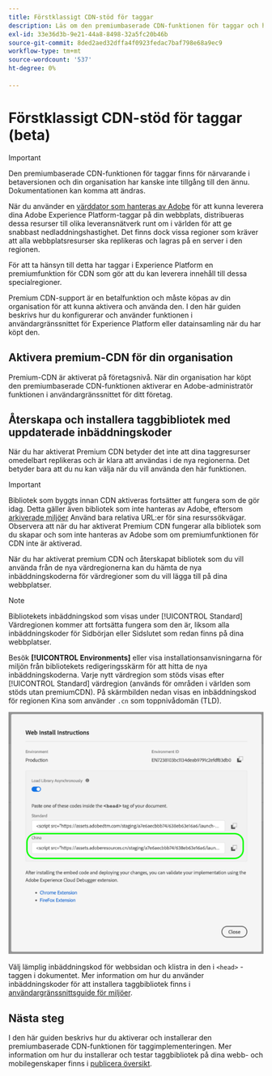 ```yaml
---
title: Förstklassigt CDN-stöd för taggar
description: Läs om den premiumbaserade CDN-funktionen för taggar och hur den kan användas för att leverera innehåll i flera geografiska regioner.
exl-id: 33e36d3b-9e21-44a8-8498-32a5fc20b46b
source-git-commit: 8ded2aed32dffa4f0923fedac7baf798e68a9ec9
workflow-type: tm+mt
source-wordcount: '537'
ht-degree: 0%

---
```


# Förstklassigt CDN-stöd för taggar (beta)

>[!IMPORTANT]
>
>Den premiumbaserade CDN-funktionen för taggar finns för närvarande i betaversionen och din organisation har kanske inte tillgång till den ännu. Dokumentationen kan komma att ändras.

När du använder en [värddator som hanteras av Adobe](./hosts/managed-by-adobe-host.md) för att kunna leverera dina Adobe Experience Platform-taggar på din webbplats, distribueras dessa resurser till olika leveransnätverk runt om i världen för att ge snabbast nedladdningshastighet. Det finns dock vissa regioner som kräver att alla webbplatsresurser ska replikeras och lagras på en server i den regionen.

För att ta hänsyn till detta har taggar i Experience Platform en premiumfunktion för CDN som gör att du kan leverera innehåll till dessa specialregioner.

Premium CDN-support är en betalfunktion och måste köpas av din organisation för att kunna aktivera och använda den. I den här guiden beskrivs hur du konfigurerar och använder funktionen i användargränssnittet för Experience Platform eller datainsamling när du har köpt den.

## Aktivera premium-CDN för din organisation

Premium-CDN är aktiverat på företagsnivå. När din organisation har köpt den premiumbaserade CDN-funktionen aktiverar en Adobe-administratör funktionen i användargränssnittet för ditt företag.

## Återskapa och installera taggbibliotek med uppdaterade inbäddningskoder

När du har aktiverat Premium CDN betyder det inte att dina taggresurser omedelbart replikeras och är klara att användas i de nya regionerna. Det betyder bara att du nu kan välja när du vill använda den här funktionen.

>[!IMPORTANT]
>
>Bibliotek som byggts innan CDN aktiveras fortsätter att fungera som de gör idag. Detta gäller även bibliotek som inte hanteras av Adobe, eftersom [arkiverade miljöer](./environments.md#archive) Använd bara relativa URL:er för sina resurssökvägar. Observera att när du har aktiverat Premium CDN fungerar alla bibliotek som du skapar och som inte hanteras av Adobe som om premiumfunktionen för CDN inte är aktiverad.

När du har aktiverat premium CDN och återskapat bibliotek som du vill använda från de nya värdregionerna kan du hämta de nya inbäddningskoderna för värdregioner som du vill lägga till på dina webbplatser.

>[!NOTE]
>
>Bibliotekets inbäddningskod som visas under [!UICONTROL Standard] Värdregionen kommer att fortsätta fungera som den är, liksom alla inbäddningskoder för Sidbörjan eller Sidslutet som redan finns på dina webbplatser.

Besök **[!UICONTROL Environments]** eller visa installationsanvisningarna för miljön från bibliotekets redigeringsskärm för att hitta de nya inbäddningskoderna. Varje nytt värdregion som stöds visas efter [!UICONTROL Standard] värdregion (används för områden i världen som stöds utan premiumCDN). På skärmbilden nedan visas en inbäddningskod för regionen Kina som använder `.cn` som toppnivådomän (TLD).

![Bädda in kod för regionen Kina](../../images/ui/publishing/premium-cdn/embed-codes.png)

Välj lämplig inbäddningskod för webbsidan och klistra in den i `<head>` -taggen i dokumentet. Mer information om hur du använder inbäddningskoder för att installera taggbibliotek finns i [användargränssnittsguide för miljöer](./environments.md#installation).

## Nästa steg

I den här guiden beskrivs hur du aktiverar och installerar den premiumbaserade CDN-funktionen för taggimplementeringen. Mer information om hur du installerar och testar taggbibliotek på dina webb- och mobilegenskaper finns i [publicera översikt](./overview.md).
